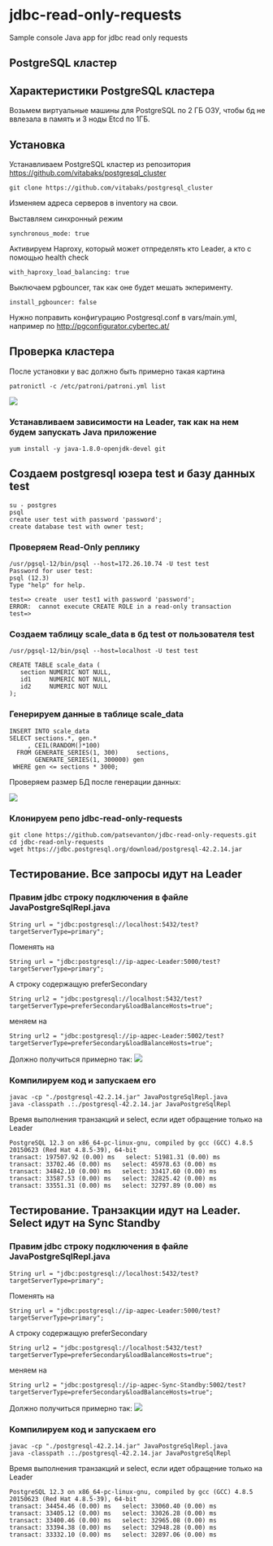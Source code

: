 # jdbc-read-only-requests
Sample console Java app for jdbc read only requests

## PostgreSQL кластер

## Характеристики PostgreSQL кластера

Возьмем виртуальные машины для PostgreSQL по 2 ГБ ОЗУ, чтобы бд не ввлезала в память и 3 ноды Etcd по 1ГБ.

## Установка

Устанавливаем PostgreSQL кластер из репозитория https://github.com/vitabaks/postgresql_cluster
```
git clone https://github.com/vitabaks/postgresql_cluster
```
Изменяем адреса серверов в inventory на свои. 

Выставляем синхронный режим
```
synchronous_mode: true
```
Активируем Haproxy, который может отпределять кто Leader, а кто c помощью health check
```
with_haproxy_load_balancing: true
```
Выключаем pgbouncer, так как оне будет мешать экперименту.
```
install_pgbouncer: false
```

Нужно поправить конфигурацию Postgresql.conf в vars/main.yml, например по http://pgconfigurator.cybertec.at/

## Проверка кластера

После установки у вас должно быть примерно такая картина
```
patronictl -c /etc/patroni/patroni.yml list
```
![](https://habrastorage.org/webt/14/g9/kl/14g9kluwlob-bcp3nkci4huoyoe.png)

### Устанавливаем зависимости на Leader, так как на нем будем запускать Java приложение
```
yum install -y java-1.8.0-openjdk-devel git
```

## Создаем postgresql юзера test и базу данных test
```
su - postgres
psql
create user test with password 'password';
create database test with owner test;
```

### Проверяем Read-Only реплику
```
/usr/pgsql-12/bin/psql --host=172.26.10.74 -U test test
Password for user test: 
psql (12.3)
Type "help" for help.

test=> create  user test1 with password 'password';
ERROR:  cannot execute CREATE ROLE in a read-only transaction
test=> 
```

### Создаем таблицу scale_data в бд test от пользователя test
```
/usr/pgsql-12/bin/psql --host=localhost -U test test
```

```
CREATE TABLE scale_data (
   section NUMERIC NOT NULL,
   id1     NUMERIC NOT NULL,
   id2     NUMERIC NOT NULL
);
```

### Генерируем данные в таблице scale_data
```
INSERT INTO scale_data
SELECT sections.*, gen.*
     , CEIL(RANDOM()*100) 
  FROM GENERATE_SERIES(1, 300)     sections,
       GENERATE_SERIES(1, 300000) gen
 WHERE gen <= sections * 3000;
```

Проверяем размер БД после генерации данных:

![](https://habrastorage.org/webt/xm/7b/th/xm7bthcpwlkcrzut32igvnam96a.png)

### Клонируем репо jdbc-read-only-requests
```
git clone https://github.com/patsevanton/jdbc-read-only-requests.git
cd jdbc-read-only-requests
wget https://jdbc.postgresql.org/download/postgresql-42.2.14.jar
```

## Тестирование. Все запросы идут на Leader

### Правим jdbc строку подключения в файле JavaPostgreSqlRepl.java
```
String url = "jdbc:postgresql://localhost:5432/test?targetServerType=primary";
```
Поменять на 
```
String url = "jdbc:postgresql://ip-адрес-Leader:5000/test?targetServerType=primary";
```

А строку содержащую preferSecondary
```
String url2 = "jdbc:postgresql://localhost:5432/test?targetServerType=preferSecondary&loadBalanceHosts=true";
```
меняем на 
```
String url2 = "jdbc:postgresql://ip-адрес-Leader:5002/test?targetServerType=preferSecondary&loadBalanceHosts=true";
```

Должно получиться примерно так:
![](https://habrastorage.org/webt/7y/e5/5b/7ye55bh_pyoktphlqnecd4qcux8.png)


### Компилируем код и запускаем его
```
javac -cp "./postgresql-42.2.14.jar" JavaPostgreSqlRepl.java
java -classpath .:./postgresql-42.2.14.jar JavaPostgreSqlRepl
```

Время выполнения транзакций и select, если идет обращение только на Leader
```
PostgreSQL 12.3 on x86_64-pc-linux-gnu, compiled by gcc (GCC) 4.8.5 20150623 (Red Hat 4.8.5-39), 64-bit
transact: 197507.92 (0.00) ms   select: 51981.31 (0.00) ms
transact: 33702.46 (0.00) ms   select: 45978.63 (0.00) ms
transact: 34842.10 (0.00) ms   select: 33417.60 (0.00) ms
transact: 33587.53 (0.00) ms   select: 32825.42 (0.00) ms
transact: 33551.31 (0.00) ms   select: 32797.89 (0.00) ms
```

## Тестирование. Транзакции идут на Leader. Select идут на Sync Standby

### Правим jdbc строку подключения в файле JavaPostgreSqlRepl.java
```
String url = "jdbc:postgresql://localhost:5432/test?targetServerType=primary";
```
Поменять на 
```
String url = "jdbc:postgresql://ip-адрес-Leader:5000/test?targetServerType=primary";
```

А строку содержащую preferSecondary
```
String url2 = "jdbc:postgresql://localhost:5432/test?targetServerType=preferSecondary&loadBalanceHosts=true";
```
меняем на 
```
String url2 = "jdbc:postgresql://ip-адрес-Sync-Standby:5002/test?targetServerType=preferSecondary&loadBalanceHosts=true";
```

Должно получиться примерно так:
![](https://habrastorage.org/webt/2x/vs/s2/2xvss2qrlcawkmijnznrgz5yb_a.png)


### Компилируем код и запускаем его
```
javac -cp "./postgresql-42.2.14.jar" JavaPostgreSqlRepl.java
java -classpath .:./postgresql-42.2.14.jar JavaPostgreSqlRepl
```

Время выполнения транзакций и select, если идет обращение только на Leader
```
PostgreSQL 12.3 on x86_64-pc-linux-gnu, compiled by gcc (GCC) 4.8.5 20150623 (Red Hat 4.8.5-39), 64-bit
transact: 34454.46 (0.00) ms   select: 33060.40 (0.00) ms
transact: 33405.12 (0.00) ms   select: 33026.28 (0.00) ms
transact: 33400.46 (0.00) ms   select: 32965.08 (0.00) ms
transact: 33394.38 (0.00) ms   select: 32948.28 (0.00) ms
transact: 33332.10 (0.00) ms   select: 32897.06 (0.00) ms
```
